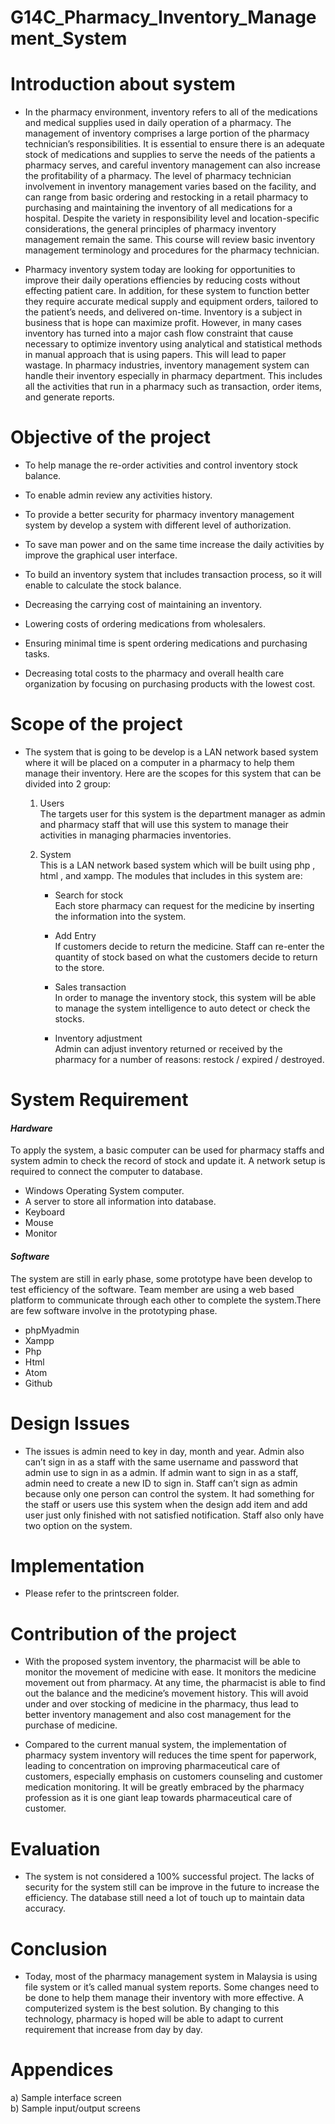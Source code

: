 # G14C_Pharmacy_Inventory_Management_System


# **Introduction about system**

*	In the pharmacy environment, inventory refers to all of the medications and medical supplies used in daily operation of a pharmacy. The management of inventory comprises a large portion of the pharmacy technician’s responsibilities. It is essential to ensure there is an adequate stock of medications and supplies to serve the needs of the patients a pharmacy serves, and careful inventory management can also increase the profitability of a pharmacy. The level of pharmacy technician involvement in inventory management varies based on the facility, and can range from basic ordering and restocking in a retail pharmacy to purchasing and maintaining the inventory of all medications for a hospital. Despite the variety in responsibility level and location-specific considerations, the general principles of pharmacy inventory management remain the same. This course will review basic inventory management terminology and procedures for the pharmacy technician.

*	Pharmacy inventory system today are looking for opportunities to improve their daily operations effiencies by reducing costs without effecting patient care. In addition, for these system to function better they require accurate medical supply and equipment orders, tailored to the patient’s needs, and delivered on-time. Inventory is a subject in business that is hope can maximize profit. However, in many cases inventory has turned into a major cash flow constraint that cause necessary to optimize inventory using analytical and statistical methods in manual approach that is using papers. This will lead to paper wastage. In pharmacy industries, inventory management system can handle their inventory especially in pharmacy department. This includes all the activities that run in a pharmacy such as transaction, order items, and generate reports.


# **Objective of the project**

*	To help manage the re-order activities and control inventory stock balance.

*	To enable admin review any activities history.

*	To provide a better security for pharmacy inventory management system by develop a system with different level of authorization.

*	To save man power and on the same time increase the daily activities by improve the graphical user interface.

*	To build an inventory system that includes transaction process, so it will enable to calculate the stock balance.

*	Decreasing the carrying cost of maintaining an inventory. 

*	Lowering costs of ordering medications from wholesalers. 

*	Ensuring minimal time is spent ordering medications and purchasing tasks. 

*	Decreasing total costs to the pharmacy and overall health care organization by focusing on purchasing products with the lowest cost.


# **Scope of the project**

*	The system that is going to be develop is a LAN network based system where it will be placed on a computer in a pharmacy to help them manage their inventory. Here are the scopes for this system that can be divided into 2 group:

    1.	Users     
        The targets user for this system is the department manager as admin and pharmacy staff that will use this system to manage their activities in managing pharmacies inventories.

    2.	System      
        This is a LAN network based system which will be built using php , html , and xampp. The modules that includes in this system are:

          * Search for stock    
            Each store pharmacy can request for the medicine by inserting the information into the system.

          *	Add Entry                       
            If customers decide to return the medicine. Staff can re-enter the quantity of stock based on what the customers decide to return to the store.

          *	Sales transaction                                       
            In order to manage the inventory stock, this system will be able to manage the system intelligence to auto detect or check the stocks.

          *	Inventory adjustment                                            
            Admin can adjust inventory returned or received by the pharmacy for a number of reasons: restock / expired / destroyed.


# **System Requirement**

#### *Hardware*
 To apply the system, a basic computer can be used for pharmacy staffs and system admin to check the record of stock and update it. A network setup is required to connect the computer to database.

  *	Windows Operating System computer.
  *	A server to store all information into database.
  *	Keyboard
  *	Mouse
  *	Monitor


#### *Software*
The system are still in early phase, some prototype have been develop to test efficiency of the software. Team member are using a web based platform to communicate through each other to complete the system.There are few software involve in the prototyping phase.

*	phpMyadmin
*	Xampp
*	Php
*	Html
*	Atom
*	Github


# **Design Issues**

*	The issues is admin need to key in day, month and year. Admin also can’t sign in as a staff with the same username and password that admin use to sign in as a admin. If admin want to sign in as a staff, admin need to create a new ID to sign in. Staff can’t sign as admin because only one person can control the system. It had something for the staff or users use this system when the design add item and add user just only finished with not satisfied notification. Staff also only have two option on the system.  


# **Implementation**

* Please refer to the printscreen folder.


# **Contribution of the project**

*	With the proposed system  inventory, the pharmacist will be able to monitor the movement of medicine with ease. It monitors the medicine movement out from  pharmacy. At any time, the pharmacist is able to find out the balance and the medicine’s movement  history. This will avoid under and over stocking of medicine in the pharmacy, thus lead to better inventory management and also cost management for the purchase of medicine.

*	Compared to the current manual system, the implementation  of pharmacy system  inventory will reduces the time spent for paperwork, leading to concentration on improving pharmaceutical care of customers, especially emphasis on customers counseling and customer medication monitoring. It will be greatly embraced by the pharmacy profession as it is one giant leap towards pharmaceutical care of customer.


# **Evaluation**

*	The system is not considered a 100% successful project. The lacks of security for the system still can be improve in the future to increase the efficiency. The database still need a lot of touch up to maintain data accuracy. 


# **Conclusion**

* Today, most of the pharmacy management system in Malaysia is using file system or it’s called manual system reports. Some changes need to be done to help them manage their inventory with more effective. A computerized system is the best solution. By changing to this technology, pharmacy is hoped will be able to adapt to current requirement that increase from day by day.


# **Appendices**

a)	Sample interface screen         
b)	Sample input/output screens
